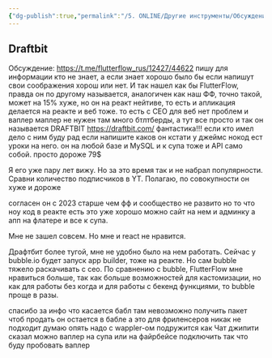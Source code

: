 ```yaml
---
{"dg-publish":true,"permalink":"/5. ONLINE/Другие инструменты/Обсуждение платформ/","created":"2024-11-08T10:04:59.799-03:00","updated":"2024-11-08T10:04:59.799-03:00"}
---
```



## Draftbit
Обсуждение: https://t.me/flutterflow_rus/12427/44622
пишу для информации кто не знает, а если знает хорошо было бы если напишут свои соображения хорош или нет. И так нашел как бы FlutterFlow, правда он по другому называется, аналогичен как наш ФФ, точно такой, может на 15% хуже, но он на реакт нейтиве, то есть и апликация делается на реакте и веб тоже. то есть с СЕО для веб нет проблем и ваплер маплер не нужен там много бтлтберды, а тут все просто и так он называется DRAFTBIT https://draftbit.com/ фантастика!!! если кто имел дело с ним буду рад если напишите каков он кстати у джеймс нокод ест уроки на него.
он на любой базе и MySQL и к супа тоже и API само собой.
просто дороже 79$

Я его уже пару лет вижу.
Но за это время так и не набрал популярности. Сравни количество подписчиков в YT. 
Полагаю, по совокупности он хуже и дороже

согласен он с 2023 старше чем фф и сообщество не развито но то что ноу код в реакте есть это уже хорошо можно сайт на нем и админку а апп на флатере и все к супа.

Мне не зашел совсем. Но мне и react не нравится.

Драфтбит более тугой, мне не удобно было на нем работать. 
Сейчас у bubble.io будет запуск app builder, тоже на реакте. Но сам bubble тяжело раскачивать с сео. По сравнению с bubble, FlutterFlow мне нравиться больше, так как больше возможностей для кастомизации, но как для работы без когда и для работы с  бекенд функциями, то bubble проще в разы.

спасибо за инфо что касается бабл там невозможно получить пакет чтоб продать он остается в бабле а это для фриленсеров никак не подходит думаю опять надо с wappler-ом подружится как Чат джипити сказал можно ваплер на супа или на файрбейсе подключить так что буду пробовать ваплер